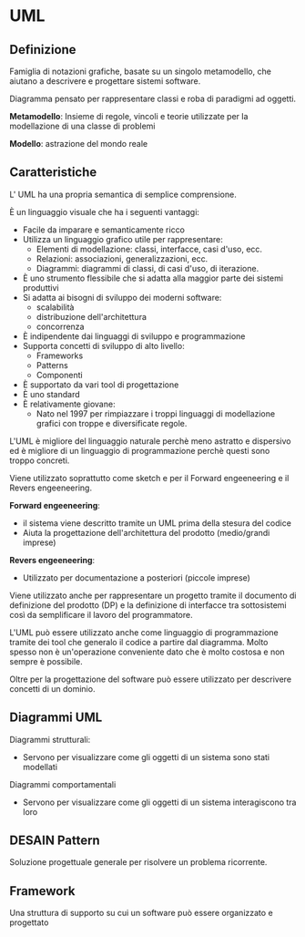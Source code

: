 # UML

## Definizione

Famiglia di notazioni grafiche, basate su un singolo metamodello, che aiutano a descrivere e progettare sistemi software.

Diagramma pensato per rappresentare classi e roba di paradigmi ad oggetti.

**Metamodello**: Insieme di regole, vincoli e teorie utilizzate per la modellazione di una classe di problemi

**Modello**: astrazione del mondo reale



## Caratteristiche

L' UML ha una propria semantica di semplice comprensione.

È un linguaggio visuale che ha i seguenti vantaggi:

* Facile da imparare e semanticamente ricco
* Utilizza un linguaggio grafico utile per rappresentare:
  * Elementi di modellazione: classi, interfacce, casi d'uso, ecc.
  * Relazioni: associazioni, generalizzazioni, ecc.
  * Diagrammi: diagrammi di classi, di casi d'uso, di iterazione.
* È uno strumento flessibile che si adatta alla maggior parte dei sistemi produttivi
* Si adatta ai bisogni di sviluppo dei moderni software:
  * scalabilità
  * distribuzione dell'architettura
  * concorrenza
* È indipendente dai linguaggi di sviluppo e programmazione
* Supporta concetti di sviluppo di alto livello:
  * Frameworks
  * Patterns
  * Componenti
* È supportato da vari tool di progettazione
* È uno standard
* È relativamente giovane:
  * Nato nel 1997 per rimpiazzare i troppi linguaggi di modellazione grafici con troppe e diversificate regole.

L'UML è migliore del linguaggio naturale perchè meno astratto e dispersivo ed è migliore di un linguaggio di programmazione perchè questi sono troppo concreti.

Viene utilizzato soprattutto come sketch e per il Forward engeeneering e il Revers engeeneering.

**Forward engeeneering**:

* il sistema viene descritto tramite un UML prima della stesura del codice
* Aiuta la progettazione dell'architettura del prodotto (medio/grandi imprese)

**Revers engeeneering**:

* Utilizzato per documentazione a posteriori (piccole imprese)



Viene utilizzato anche per rappresentare un progetto tramite il documento di definizione del prodotto (DP) e la definizione di interfacce tra sottosistemi così da semplificare il lavoro del programmatore.

L'UML può essere utilizzato anche come linguaggio di programmazione tramite dei tool che generalo il codice a partire dal diagramma. Molto spesso non è un'operazione conveniente dato che è molto costosa e non sempre è possibile.

Oltre per la progettazione del software può essere utilizzato per descrivere concetti di un dominio.



## Diagrammi UML

Diagrammi strutturali:

* Servono per visualizzare come gli oggetti di un sistema sono stati modellati

Diagrammi comportamentali

* Servono per visualizzare come gli oggetti di un sistema interagiscono tra loro



## DESAIN Pattern

Soluzione progettuale generale per risolvere un problema ricorrente.



## Framework

Una struttura di supporto su cui un software può essere organizzato e progettato